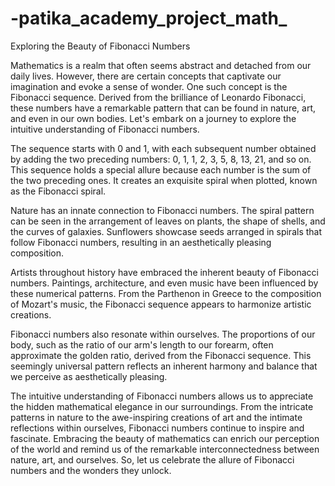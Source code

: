 # -patika_academy_project_math_
Exploring the Beauty of Fibonacci Numbers

Mathematics is a realm that often seems abstract and detached from our daily lives. However, there are certain concepts that captivate our imagination and evoke a sense of wonder. One such concept is the Fibonacci sequence. Derived from the brilliance of Leonardo Fibonacci, these numbers have a remarkable pattern that can be found in nature, art, and even in our own bodies. Let's embark on a journey to explore the intuitive understanding of Fibonacci numbers.

The sequence starts with 0 and 1, with each subsequent number obtained by adding the two preceding numbers: 0, 1, 1, 2, 3, 5, 8, 13, 21, and so on. This sequence holds a special allure because each number is the sum of the two preceding ones. It creates an exquisite spiral when plotted, known as the Fibonacci spiral.

Nature has an innate connection to Fibonacci numbers. The spiral pattern can be seen in the arrangement of leaves on plants, the shape of shells, and the curves of galaxies. Sunflowers showcase seeds arranged in spirals that follow Fibonacci numbers, resulting in an aesthetically pleasing composition.

Artists throughout history have embraced the inherent beauty of Fibonacci numbers. Paintings, architecture, and even music have been influenced by these numerical patterns. From the Parthenon in Greece to the composition of Mozart's music, the Fibonacci sequence appears to harmonize artistic creations.

Fibonacci numbers also resonate within ourselves. The proportions of our body, such as the ratio of our arm's length to our forearm, often approximate the golden ratio, derived from the Fibonacci sequence. This seemingly universal pattern reflects an inherent harmony and balance that we perceive as aesthetically pleasing.

The intuitive understanding of Fibonacci numbers allows us to appreciate the hidden mathematical elegance in our surroundings. From the intricate patterns in nature to the awe-inspiring creations of art and the intimate reflections within ourselves, Fibonacci numbers continue to inspire and fascinate. Embracing the beauty of mathematics can enrich our perception of the world and remind us of the remarkable interconnectedness between nature, art, and ourselves. So, let us celebrate the allure of Fibonacci numbers and the wonders they unlock.
